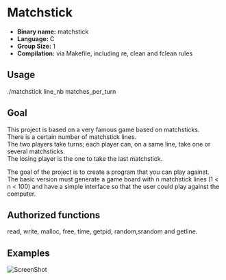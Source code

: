 # Matchstick

- **Binary name:** matchstick
- **Language:** C
- **Group Size:** 1
- **Compilation:** via Makefile, including re, clean and fclean rules

## Usage

./matchstick line_nb matches_per_turn

## Goal

This project is based on a very famous game based on matchsticks.  
There is a certain number of matchstick lines.  
The two players take turns; each player can, on a same line, take one or several matchsticks.  
The losing player is the one to take the last matchstick.  
  
The goal of the project is to create a program that you can play against.  
The basic version must generate a game board with n matchstick lines (1 < n < 100) and have a simple interface so that the user could play against the computer.  

## Authorized functions

read, write, malloc, free, time, getpid, random,srandom and getline.


## Examples

![ScreenShot](https://raw.github.com/L0rentz/Matchstick/master/examples/example.png)
